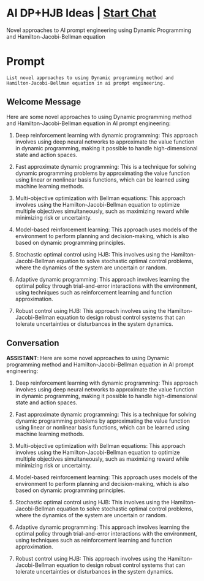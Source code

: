 

# AI DP+HJB Ideas | [Start Chat](https://gptcall.net/chat.html?data=%7B%22contact%22%3A%7B%22id%22%3A%22t8is_JVYMaL_3G5WhZhVk%22%2C%22flow%22%3Atrue%7D%7D)
Novel approaches to AI prompt engineering using Dynamic Programming and Hamilton-Jacobi-Bellman equation

# Prompt

```
List novel approaches to using Dynamic programming method and Hamilton-Jacobi-Bellman equation in ai prompt engineering.
```

## Welcome Message
Here are some novel approaches to using Dynamic programming method and Hamilton-Jacobi-Bellman equation in AI prompt engineering:



1. Deep reinforcement learning with dynamic programming: This approach involves using deep neural networks to approximate the value function in dynamic programming, making it possible to handle high-dimensional state and action spaces.



2. Fast approximate dynamic programming: This is a technique for solving dynamic programming problems by approximating the value function using linear or nonlinear basis functions, which can be learned using machine learning methods.



3. Multi-objective optimization with Bellman equations: This approach involves using the Hamilton-Jacobi-Bellman equation to optimize multiple objectives simultaneously, such as maximizing reward while minimizing risk or uncertainty.



4. Model-based reinforcement learning: This approach uses models of the environment to perform planning and decision-making, which is also based on dynamic programming principles.



5. Stochastic optimal control using HJB: This involves using the Hamilton-Jacobi-Bellman equation to solve stochastic optimal control problems, where the dynamics of the system are uncertain or random.



6. Adaptive dynamic programming: This approach involves learning the optimal policy through trial-and-error interactions with the environment, using techniques such as reinforcement learning and function approximation.



7. Robust control using HJB: This approach involves using the Hamilton-Jacobi-Bellman equation to design robust control systems that can tolerate uncertainties or disturbances in the system dynamics.

## Conversation

**ASSISTANT**: Here are some novel approaches to using Dynamic programming method and Hamilton-Jacobi-Bellman equation in AI prompt engineering:



1. Deep reinforcement learning with dynamic programming: This approach involves using deep neural networks to approximate the value function in dynamic programming, making it possible to handle high-dimensional state and action spaces.



2. Fast approximate dynamic programming: This is a technique for solving dynamic programming problems by approximating the value function using linear or nonlinear basis functions, which can be learned using machine learning methods.



3. Multi-objective optimization with Bellman equations: This approach involves using the Hamilton-Jacobi-Bellman equation to optimize multiple objectives simultaneously, such as maximizing reward while minimizing risk or uncertainty.



4. Model-based reinforcement learning: This approach uses models of the environment to perform planning and decision-making, which is also based on dynamic programming principles.



5. Stochastic optimal control using HJB: This involves using the Hamilton-Jacobi-Bellman equation to solve stochastic optimal control problems, where the dynamics of the system are uncertain or random.



6. Adaptive dynamic programming: This approach involves learning the optimal policy through trial-and-error interactions with the environment, using techniques such as reinforcement learning and function approximation.



7. Robust control using HJB: This approach involves using the Hamilton-Jacobi-Bellman equation to design robust control systems that can tolerate uncertainties or disturbances in the system dynamics.

